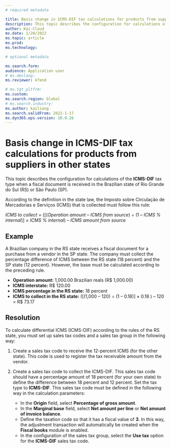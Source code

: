 ```yaml
---
# required metadata

title: Basis change in ICMS-DIF tax calculations for products from suppliers in other states
description: This topic describes the configuration for calculations of the ICMS-DIF tax type when a fiscal document is received in the Brazilian state of Rio Grande do Sul (RS) or São Paulo (SP).
author: Kai-Cloud
ms.date: 1/20/2022
ms.topic: article
ms.prod: 
ms.technology: 

# optional metadata

ms.search.form:
audience: Application user
# ms.devlang: 
ms.reviewer: kfend

# ms.tgt_pltfrm: 
ms.custom: 
ms.search.region: Global
# ms.search.industry: 
ms.author: kailiang
ms.search.validFrom: 2022-1-17
ms.dyn365.ops.version: 10.0.26
---
```


# Basis change in ICMS-DIF tax calculations for products from suppliers in other states

This topic describes the configuration for calculations of the **ICMS-DIF** tax type when a fiscal document is received in the Brazilian state of Rio Grande do Sul (RS) or São Paulo (SP).

According to the definition in the state law, the Imposto sobre Circulação de Mercadorias e Serviços (ICMS) that is collected must follow this rule:

*ICMS to collect* = ([(*Operation amount* – *ICMS from source*) ÷ (1 – *ICMS % internal*)] × *ICMS % internal*) – *ICMS amount from source*

## Example

A Brazilian company in the RS state receives a fiscal document for a purchase from a vendor in the SP state. The company must collect the percentage difference of ICMS between the RS state (18 percent) and the SP state (12 percent). However, the base must be calculated according to the preceding rule.

- **Operation amount:** 1,000.00 Brazilian reals (R$ 1,000.00)
- **ICMS interstate:** R$ 120.00
- **ICMS percentage in the RS state:** 18 percent
- **ICMS to collect in the RS state:** (\[(1,000 – 120) ÷ (1 – 0.18)\] × 0.18 ) – 120 = R$ 73.17 

## Resolution

To calculate differential ICMS (ICMS-DIF) according to the rules of the RS state, you must set up sales tax codes and a sales tax group in the following way:

1. Create a sales tax code to receive the 12-percent ICMS (for the other state). This code is used to register the tax receivable amount from the vendor.
2. Create a sales tax code to collect the ICMS-DIF. This sales tax code should have a percentage amount of 18 percent (for your own state) to define the difference between 18 percent and 12 percent. Set the tax type to **ICMS-DIF**. This sales tax code must be defined in the following way in the calculation parameters:

    - In the **Origin** field, select **Percentage of gross amount**.
    - In the **Marginal base** field, select **Net amount per line** or **Net amount of invoice balance**.
    - Define the taxation code so that it has a fiscal value of **3**. In this way, the adjustment transaction will automatically be created when the **Fiscal books** module is enabled.
    - In the configuration of the sales tax group, select the **Use tax** option for the **ICMS-DIF** sales tax code.
